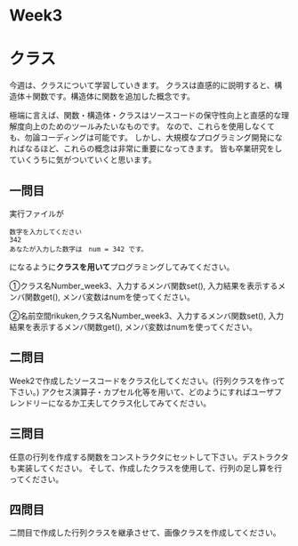 # Week3
# クラス
今週は、クラスについて学習していきます。
クラスは直感的に説明すると、構造体＋関数です。構造体に関数を追加した概念です。

極端に言えば、関数・構造体・クラスはソースコードの保守性向上と直感的な理解度向上のためのツールみたいなものです。
なので、これらを使用しなくても、勿論コーディングは可能です。
しかし、大規模なプログラミング開発になればなるほど、これらの概念は非常に重要になってきます。
皆も卒業研究をしていくうちに気がついていくと思います。

## 一問目
実行ファイルが
```
数字を入力してください
342
あなたが入力した数字は　num = 342 です。
```
になるように**クラスを用いて**プログラミングしてみてください。

①クラス名Number_week3、入力するメンバ関数set(), 入力結果を表示するメンバ関数get(), メンバ変数はnumを使ってください。

②名前空間rikuken,クラス名Number_week3、入力するメンバ関数set(), 入力結果を表示するメンバ関数get(), メンバ変数はnumを使ってください。

## 二問目
Week2で作成したソースコードをクラス化してください。(行列クラスを作って下さい。)
アクセス演算子・カプセル化等を用いて、どのようにすればユーザフレンドリーになるか工夫してクラス化してみてください。

## 三問目
任意の行列を作成する関数をコンストラクタにセットして下さい。デストラクタも実装してください。
そして、作成したクラスを使用して、行列の足し算を行ってください。

## 四問目
二問目で作成した行列クラスを継承させて、画像クラスを作成してください。
